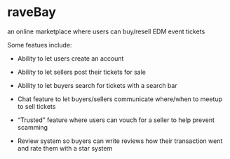 # raveBay
an online marketplace where users can buy/resell EDM event tickets

Some featues include:

- Ability to let users create an account

- Ability to let sellers post their tickets for sale

- Ability to let buyers search for tickets with a search bar

- Chat feature to let buyers/sellers communicate where/when to meetup to sell tickets

- “Trusted” feature where users can vouch for a seller to help prevent scamming

- Review system so buyers can write reviews how their transaction went and rate them with a star system

